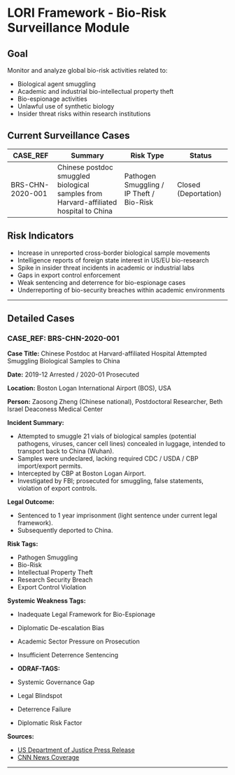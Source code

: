 # LORI Framework - Bio-Risk Surveillance Module

## Goal
Monitor and analyze global bio-risk activities related to:
- Biological agent smuggling
- Academic and industrial bio-intellectual property theft
- Bio-espionage activities
- Unlawful use of synthetic biology
- Insider threat risks within research institutions

## Current Surveillance Cases

| CASE_REF | Summary | Risk Type | Status |
|--------------------|---------------------------------------------------------------|-----------------------------------------|---------|
| BRS-CHN-2020-001 | Chinese postdoc smuggled biological samples from Harvard-affiliated hospital to China | Pathogen Smuggling / IP Theft / Bio-Risk | Closed (Deportation) |

## Risk Indicators

- Increase in unreported cross-border biological sample movements
- Intelligence reports of foreign state interest in US/EU bio-research
- Spike in insider threat incidents in academic or industrial labs
- Gaps in export control enforcement
- Weak sentencing and deterrence for bio-espionage cases
- Underreporting of bio-security breaches within academic environments

---

## Detailed Cases

### CASE_REF: BRS-CHN-2020-001

**Case Title:**
Chinese Postdoc at Harvard-affiliated Hospital Attempted Smuggling Biological Samples to China

**Date:**
2019-12 Arrested / 2020-01 Prosecuted

**Location:**
Boston Logan International Airport (BOS), USA

**Person:**
Zaosong Zheng (Chinese national), Postdoctoral Researcher, Beth Israel Deaconess Medical Center

**Incident Summary:**
- Attempted to smuggle 21 vials of biological samples (potential pathogens, viruses, cancer cell lines) concealed in luggage, intended to transport back to China (Wuhan).
- Samples were undeclared, lacking required CDC / USDA / CBP import/export permits.
- Intercepted by CBP at Boston Logan Airport.
- Investigated by FBI; prosecuted for smuggling, false statements, violation of export controls.

**Legal Outcome:**
- Sentenced to 1 year imprisonment (light sentence under current legal framework).
- Subsequently deported to China.

**Risk Tags:**
- Pathogen Smuggling
- Bio-Risk
- Intellectual Property Theft
- Research Security Breach
- Export Control Violation

**Systemic Weakness Tags:**
- Inadequate Legal Framework for Bio-Espionage
- Diplomatic De-escalation Bias
- Academic Sector Pressure on Prosecution
- Insufficient Deterrence Sentencing

- **ODRAF-TAGS:**  
- Systemic Governance Gap  
- Legal Blindspot  
- Deterrence Failure  
- Diplomatic Risk Factor  

**Sources:**
- [US Department of Justice Press Release](https://www.justice.gov/usao-ma/pr/chinese-national-sentenced-prison-attempting-smuggle-research-samples-out-united-states)
- [CNN News Coverage](https://edition.cnn.com/2020/01/30/us/harvard-chemistry-chair-charged/index.html)

---



